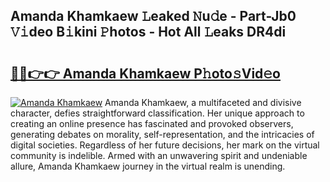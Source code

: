 ## Amanda Khamkaew 𝙻eaked 𝙽u𝚍e - Part-Jb0 𝚅𝚒deo B𝚒kini 𝙿hotos - Hot All 𝙻eaks DR4di

# <h2><a href="http://ld2vcv.urlbe.top/?page=Amanda+Khamkaew">🔗🔗👉👉 Amanda Khamkaew P𝚑oto𝚜Vid𝚎o</a></h2>

[![Amanda Khamkaew](https://i.imgur.com/eBuTRDB.gif)](http://ld2vcv.urlbe.top/?page=Amanda+Khamkaew)
Amanda Khamkaew, a multifaceted and divisive character, defies straightforward classification. Her unique approach to creating an online presence has fascinated and provoked observers, generating debates on morality, self-representation, and the intricacies of digital societies. Regardless of her future decisions, her mark on the virtual community is indelible. Armed with an unwavering spirit and undeniable allure, Amanda Khamkaew journey in the virtual realm is unending.

